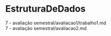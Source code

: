 # EstruturaDeDados
7 - avaliação semestral/avaliacao1/trabalho1.md <br>
7 - avaliação semestral/avaliacao2.md
